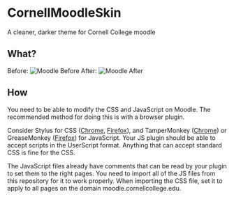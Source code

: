 # CornellMoodleSkin
A cleaner, darker theme for Cornell College moodle

## What?
Before:
![Moodle Before](https://people.cornellcollege.edu/jtortorello19/moodle/before.png)
After:
![Moodle After](https://people.cornellcollege.edu/jtortorello19/moodle/after.png)

## How
You need to be able to modify the CSS and JavaScript on Moodle. The recommended method for doing this is with a browser
plugin.

Consider Stylus for CSS ([Chrome](https://chrome.google.com/webstore/detail/stylus/clngdbkpkpeebahjckkjfobafhncgmne),
[Firefox](https://addons.mozilla.org/en-US/firefox/addon/styl-us/)), and TamperMonkey
([Chrome](https://chrome.google.com/webstore/detail/tampermonkey/dhdgffkkebhmkfjojejmpbldmpobfkfo)) or GreaseMonkey
([Firefox](https://addons.mozilla.org/en-US/firefox/addon/greasemonkey/)) for JavaScript. Your JS plugin should be able
to accept scripts in the UserScript format. Anything that can accept standard CSS is fine for the CSS.

The JavaScript files already have comments that can be read by your plugin to set them to the right pages. You need to
import all of the JS files from this repository for it to work properly. When importing the CSS file, set it to apply to
all pages on the domain moodle.cornellcollege.edu.
